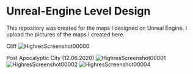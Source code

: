 # Unreal-Engine Level Design

This repository was created for the maps I designed on Unreal Engine. I upload the pictures of the maps I created here.



Cliff 
![HighresScreenshot00000](https://user-images.githubusercontent.com/32031460/83362849-373a9300-a39d-11ea-9d9c-b1db8a3970bd.png)


Post Apocalyptic City (12.06.2020)
![HighresScreenshot00001](https://user-images.githubusercontent.com/32031460/84526158-8362cd00-ace5-11ea-9dfc-ea06b5da3a32.png)
![HighresScreenshot00002](https://user-images.githubusercontent.com/32031460/84526215-9f666e80-ace5-11ea-8f6b-b18003d5348b.png)
![HighresScreenshot00004](https://user-images.githubusercontent.com/32031460/84526289-bd33d380-ace5-11ea-9448-9ac1f954ffd2.png)
